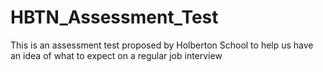 # HBTN_Assessment_Test
This is an assessment test proposed by Holberton School to help us have an idea of what to expect on a regular job interview

